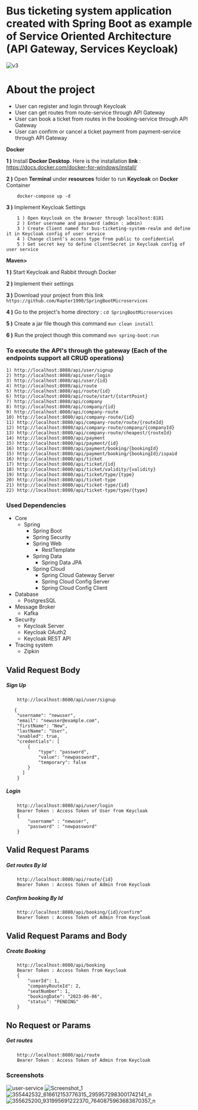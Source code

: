 # Bus ticketing system application created with Spring Boot as example of Service Oriented Architecture (API Gateway, Services Keycloak)
![v3](https://github.com/HristijanSlavkoski/Bus-Ticketing-System/assets/43710508/0a2070f3-c513-4924-b624-940e33183cdb)

# About the project
<ul style="list-style-type:disc">
  <li>User can register and login through Keycloak</li>
  <li>User can get routes from route-service through API Gateway</li>
  <li>User can book a ticket from routes in the booking-service through API Gateway</li>
  <li>User can confirm or cancel a ticket payment from payment-service through API Gateway</li>
</ul>

<b>Docker</b>

<b>1 )</b> Install <b>Docker Desktop</b>. Here is the installation <b>link</b> : https://docs.docker.com/docker-for-windows/install/

<b>2 )</b> Open <b>Terminal</b> under <b>resources</b> folder to run <b>Keycloak</b> on <b>Docker</b> Container
```
    docker-compose up -d
```
<b>3 )</b> Implement Keycloak Settings
```
    1 ) Open Keycloak on the Browser through localhost:8181
    2 ) Enter username and password (admin : admin)
    3 ) Create Client named for bus-ticketing-system-realm and define it in Keycloak config of user service
    4 ) Change client's access type from public to confidential
    5 ) Get secret key to define clientSecret in Keycloak config of user service
```

<b>Maven></b>

<b>1 )</b> Start Keycloak and Rabbit through Docker

<b>2 )</b> Implement their settings

<b>3 )</b> Download your project from this link `https://github.com/Rapter1990/SpringBootMicroservices`

<b>4 )</b> Go to the project's home directory :  `cd SpringBootMicroservices`

<b>5 )</b> Create a jar file though this command `mvn clean install`

<b>6 )</b> Run the project though this command `mvn spring-boot:run`

### To execute the API's through the gateway (Each of the endpoints support all CRUD operations)
    1) http://localhost:8080/api/user/signup
    2) http://localhost:8080/api/user/login
    3) http://localhost:8080/api/user/{id}
    4) http://localhost:8080/api/route 
    5) http://localhost:8080/api/route/{id}
    6) http://localhost:8080/api/route/start/{startPoint}
    7) http://localhost:8080/api/company
    8) http://localhost:8080/api/company/{id}
    9) http://localhost:8080/api/company-route
    10) http://localhost:8080/api/company-route/{id} 
    11) http://localhost:8080/api/company-route/route/{routeId}
    12) http://localhost:8080/api/company-route/company/{companyId}
    13) http://localhost:8080/api/company-route/cheapest/{routeId}
    14) http://localhost:8080/api/payment 
    15) http://localhost:8080/api/payment/{id}
    16) http://localhost:8080/api/payment/booking/{bookingId}
    15) http://localhost:8080/api/payment/booking/{bookingId}/ispaid
    16) http://localhost:8080/api/ticket
    17) http://localhost:8080/api/ticket/{id}
    18) http://localhost:8080/api/ticket/validity/{validity}
    19) http://localhost:8080/api/ticket/type/{type}
    20) http://localhost:8080/api/ticket-type
    21) http://localhost:8080/api/ticket-type/{id}
    22) http://localhost:8080/api/ticket-type/type/{type}

### Used Dependencies
* Core
  * Spring
    * Spring Boot
    * Spring Security
    * Spring Web
      * RestTemplate
    * Spring Data
      * Spring Data JPA
    * Spring Cloud
      * Spring Cloud Gateway Server
      * Spring Cloud Config Server
      * Spring Cloud Config Client
* Database
  * PostgresSQL
* Message Broker
  * Kafka
* Security
  * Keycloak Server
  * Keycloak OAuth2
  * Keycloak REST API
* Tracing system
  * Zipkin

## Valid Request Body

##### Sign Up
```
    http://localhost:8600/api/user/signup

   {
    "username": "newuser",
    "email": "newuser@example.com",
    "firstName": "New",
    "lastName": "User",
    "enabled": true,
    "credentials": [
        {
            "type": "password",
            "value": "newpassword",
            "temporary": false
        }
      ]
    }

```

##### Login
```
    http://localhost:8080/api/user/login
    Bearer Token : Access Token of User from Keycloak
    {
        "username" : "newuser",
        "password" : "newpassword"
    }

```

## Valid Request Params

##### Get routes By Id
```
    http://localhost:8080/api/route/{id}
    Bearer Token : Access Token of Admin from Keycloak
```

##### Confirm booking By Id
```
    http://localhost:8080/api/booking/{id}/confirm"
    Bearer Token : Access Token of Admin from Keycloak
```

## Valid Request Params and Body

##### Create Booking 
```
    http://localhost:8080/api/booking
    Bearer Token : Access Token from Keycloak
    {
        "userId": 1,
        "companyRouteId": 2,
        "seatNumber": 1,
        "bookingDate": "2023-06-06",
        "status": "PENDING"
    }
```
## No Request or Params

##### Get routes
```
    http://localhost:8080/api/route 
    Bearer Token : Access Token of Admin from Keycloak
```

### Screenshots
![user-service](https://github.com/HristijanSlavkoski/Bus-Ticketing-System/assets/43710508/8e95cdd2-7d33-4e83-a871-29e9cffe88a5)
![Screenshot_1](https://github.com/HristijanSlavkoski/Bus-Ticketing-System/assets/43710508/929eba4b-cd0a-4204-bbda-c972eb009bb7)
![355442532_616612153776315_2959572983001742141_n](https://github.com/HristijanSlavkoski/Bus-Ticketing-System/assets/43710508/71048857-13e1-475f-b1ff-c4170efd5b82)
![355625200_931995691222370_7640875963683870357_n](https://github.com/HristijanSlavkoski/Bus-Ticketing-System/assets/43710508/716cd94d-13d3-4956-8fd7-9f97184d1aff)
